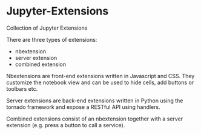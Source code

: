 # Jupyter-Extensions
Collection of Jupyter Extensions

There are three types of extensions:
- nbextension
- server extension
- combined extension

Nbextensions are front-end extensions written in Javascript and CSS. They customize the notebook view and can be used to hide cells, add buttons or toolbars etc.

Server extensions are back-end extensions written in Python using the tornado framework and expose a RESTful API using handlers.

Combined extensions consist of an nbextension together with a server extension (e.g. press a button to call a service).
